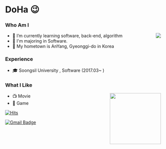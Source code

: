 # DoHa 😉
### Who Am I
- 🌱 I’m currently learning software, back-end, algorithm  <img align='right' src="http://mazassumnida.wtf/api/v2/generate_badge?boj=johnny550">
- 🥇 I'm majoring in Software.  
- 🚅 My hometown is AnYang, Gyeonggi-do in Korea

### Experience
- 🎓 Soongsil University , Software (2017.03~ )


### What I Like
- 📺 Movie     <img align='right' src="https://github-readme-stats.vercel.app/api?username=Lee-DoHa" height="165">
- 🔵 Game


[![Hits](https://hits.seeyoufarm.com/api/count/incr/badge.svg?url=https%3A%2F%2Fgithub.com%2Fhaesoo9410&count_bg=%23EB8B10&title_bg=%23684327&icon=&icon_color=%23E7E7E7&title=VISIT&edge_flat=false)](https://github.com/LeeJongKeun)

[![Gmail Badge](https://img.shields.io/badge/Gmail-D14836?style=flat&logo=Gmail&logoColor=white)](mailto:johnny55043@gmail.com)

